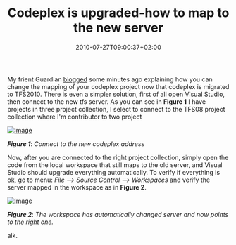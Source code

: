 ﻿---
title: "Codeplex is upgraded-how to map to the new server"
description: ""
date: 2010-07-27T09:00:37+02:00
draft: false
tags: [Tfs]
categories: [Team Foundation Server]
---
My frient Guardian [blogged](http://www.primordialcode.com/blog/post/update-tfs-workspace-codeplex-upgrade-tfs2010) some minutes ago explaining how you can change the mapping of your codeplex project now that codeplex is migrated to TFS2010. There is even a simpler solution, first of all open Visual Studio, then connect to the new tfs server. As you can see in  **Figure 1** I have projects in three project collection, I select to connect to the TFS08 project collection where I'm contributor to two project

[![image](https://www.codewrecks.com/blog/wp-content/uploads/2010/07/image_thumb19.png "image")](https://www.codewrecks.com/blog/wp-content/uploads/2010/07/image19.png)

 ***Figure 1***: *Connect to the new codeplex address*

Now, after you are connected to the right project collection, simply open the code from the local workspace that still maps to the old server, and Visual Studio should upgrade everything automatically. To verify if everything is ok, go to menu: *File –&gt; Source Control –&gt; Workspaces* and verify the server mapped in the workspace as in  **Figure 2**.

[![image](https://www.codewrecks.com/blog/wp-content/uploads/2010/07/image_thumb20.png "image")](https://www.codewrecks.com/blog/wp-content/uploads/2010/07/image20.png)

 ***Figure 2***: *The workspace has automatically changed server and now points to the right one.*

alk.
